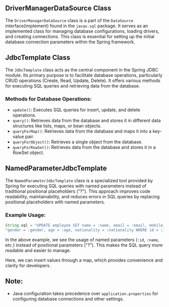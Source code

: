 
## DriverManagerDataSource Class

The `DriverManagerDataSource` class is a part of the `DataSource` interface(implement) found in the `javax.sql` package. It serves as an implemented class for managing database configurations, loading drivers, and creating connections. This class is essential for setting up the initial database connection parameters within the Spring framework.

## JdbcTemplate Class

The `JdbcTemplate` class acts as the central component in the Spring JDBC module. Its primary purpose is to facilitate database operations, particularly CRUD operations (Create, Read, Update, Delete). It offers various methods for executing SQL queries and retrieving data from the database.

### Methods for Database Operations:

- `update()`: Executes SQL queries for insert, update, and delete operations.
- `query()`: Retrieves data from the database and stores it in different data structures like lists, maps, or bean objects.
- `queryForMap()`: Retrieves data from the database and maps it into a key-value pair.
- `queryForObject()`: Retrieves a single object from the database.
- `queryForRowSet()`: Retrieves data from the database and stores it in a RowSet object.

## NamedParameterJdbcTemplate

The `NamedParameterJdbcTemplate` class is a specialized tool provided by Spring for executing SQL queries with named parameters instead of traditional positional placeholders ("?"). This approach improves code readability, maintainability, and reduces errors in SQL queries by replacing positional placeholders with named parameters.

### Example Usage:

```java
String sql = "UPDATE employee SET name = :name, email = :email, mobile_no = :mobileNo, " +  
"gender = :gender, age = :age, nationality = :nationality WHERE id = :id";
```

In the above example, we see the usage of named parameters (`:id`, `:name`, etc.) instead of positional parameters ("?"). This makes the SQL query more readable and easier to manage.

Here, we can insert values through a map, which provides convenience and clarity for developers.

## Note:
 - Java configuration takes precedence over `application.properties` for configuring database connections and other settings.
